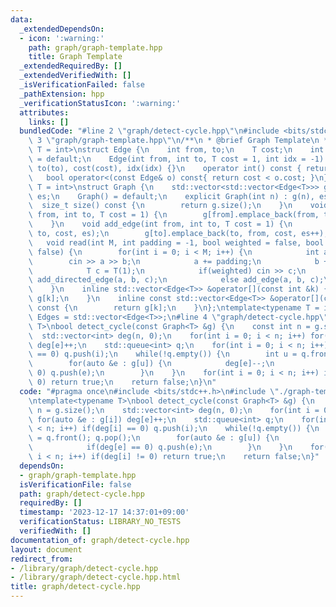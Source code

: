 ```yaml
---
data:
  _extendedDependsOn:
  - icon: ':warning:'
    path: graph/graph-template.hpp
    title: Graph Template
  _extendedRequiredBy: []
  _extendedVerifiedWith: []
  _isVerificationFailed: false
  _pathExtension: hpp
  _verificationStatusIcon: ':warning:'
  attributes:
    links: []
  bundledCode: "#line 2 \"graph/detect-cycle.hpp\"\n#include <bits/stdc++.h>\n#line\
    \ 3 \"graph/graph-template.hpp\"\n/**\n * @brief Graph Template\n */\ntemplate<typename\
    \ T = int>\nstruct Edge {\n    int from, to;\n    T cost;\n    int idx;\n    Edge()\
    \ = default;\n    Edge(int from, int to, T cost = 1, int idx = -1) : from(from),\
    \ to(to), cost(cost), idx(idx) {}\n    operator int() const { return to; }\n \
    \   bool operator<(const Edge& o) const{ return cost < o.cost; }\n};\ntemplate<typename\
    \ T = int>\nstruct Graph {\n    std::vector<std::vector<Edge<T>>> g;\n    int\
    \ es;\n    Graph() = default;\n    explicit Graph(int n) : g(n), es(0) {}\n  \
    \  size_t size() const {\n        return g.size();\n    }\n    void add_directed_edge(int\
    \ from, int to, T cost = 1) {\n        g[from].emplace_back(from, to, cost, es++);\n\
    \    }\n    void add_edge(int from, int to, T cost = 1) {\n        g[from].emplace_back(from,\
    \ to, cost, es);\n        g[to].emplace_back(to, from, cost, es++);\n    }\n \
    \   void read(int M, int padding = -1, bool weighted = false, bool directed =\
    \ false) {\n        for(int i = 0; i < M; i++) {\n            int a, b;\n    \
    \        cin >> a >> b;\n            a += padding;\n            b += padding;\n\
    \            T c = T(1);\n            if(weighted) cin >> c;\n            if(directed)\
    \ add_directed_edge(a, b, c);\n            else add_edge(a, b, c);\n        }\n\
    \    }\n    inline std::vector<Edge<T>> &operator[](const int &k) {\n        return\
    \ g[k];\n    }\n    inline const std::vector<Edge<T>> &operator[](const int &k)\
    \ const {\n        return g[k];\n    }\n};\ntemplate<typename T = int>\nusing\
    \ Edges = std::vector<Edge<T>>;\n#line 4 \"graph/detect-cycle.hpp\"\ntemplate<typename\
    \ T>\nbool detect_cycle(const Graph<T> &g) {\n    const int n = g.size();\n  \
    \  std::vector<int> deg(n, 0);\n    for(int i = 0; i < n; i++) for(auto &e : g[i])\
    \ deg[e]++;\n    std::queue<int> q;\n    for(int i = 0; i < n; i++) if(deg[i]\
    \ == 0) q.push(i);\n    while(!q.empty()) {\n        int u = q.front(); q.pop();\n\
    \        for(auto &e : g[u]) {\n            deg[e]--;\n            if(deg[e] ==\
    \ 0) q.push(e);\n        }\n    }\n    for(int i = 0; i < n; i++) if(deg[i] !=\
    \ 0) return true;\n    return false;\n}\n"
  code: "#pragma once\n#include <bits/stdc++.h>\n#include \"./graph-template.hpp\"\
    \ntemplate<typename T>\nbool detect_cycle(const Graph<T> &g) {\n    const int\
    \ n = g.size();\n    std::vector<int> deg(n, 0);\n    for(int i = 0; i < n; i++)\
    \ for(auto &e : g[i]) deg[e]++;\n    std::queue<int> q;\n    for(int i = 0; i\
    \ < n; i++) if(deg[i] == 0) q.push(i);\n    while(!q.empty()) {\n        int u\
    \ = q.front(); q.pop();\n        for(auto &e : g[u]) {\n            deg[e]--;\n\
    \            if(deg[e] == 0) q.push(e);\n        }\n    }\n    for(int i = 0;\
    \ i < n; i++) if(deg[i] != 0) return true;\n    return false;\n}"
  dependsOn:
  - graph/graph-template.hpp
  isVerificationFile: false
  path: graph/detect-cycle.hpp
  requiredBy: []
  timestamp: '2023-12-17 14:37:01+09:00'
  verificationStatus: LIBRARY_NO_TESTS
  verifiedWith: []
documentation_of: graph/detect-cycle.hpp
layout: document
redirect_from:
- /library/graph/detect-cycle.hpp
- /library/graph/detect-cycle.hpp.html
title: graph/detect-cycle.hpp
---
```

